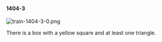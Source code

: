 #### 1404-3
![train-1404-3-0.png](https://github.com/lil-lab/nlvr/raw/master/nlvr/train/images/18/train-1404-3-0.png "train-1404-3-0.png")

There is a box with a yellow square and at least one triangle.